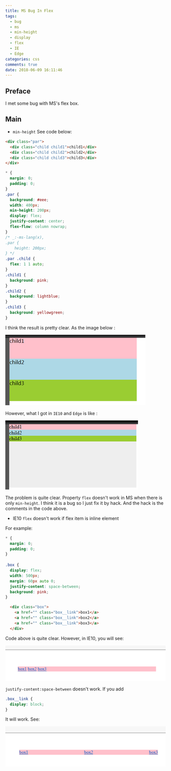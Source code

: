 ```yaml
---
title: MS Bug In Flex
tags:
  - bug
  - ms
  - min-height
  - display
  - flex
  - IE
  - Edge
categories: css
comments: true
date: 2018-06-09 16:11:46
---
```


## Preface

I met some bug with MS's flex box.

## Main

- `min-height`
  See code below:

```html
<div class="par">
  <div class="child child1">child1</div>
  <div class="child child2">child2</div>
  <div class="child child3">child3</div>
</div>
```

```css
* {
  margin: 0;
  padding: 0;
}
.par {
  background: #eee;
  width: 400px;
  min-height: 200px;
  display: flex;
  justify-content: center;
  flex-flow: column nowrap;
}
/* _:-ms-lang(x),
.par {
    height: 200px;
} */
.par .child {
  flex: 1 1 auto;
}
.child1 {
  background: pink;
}
.child2 {
  background: lightblue;
}
.child3 {
  background: yellowgreen;
}
```

I think the result is pretty clear. As the image below :

![](../images/截图20180609161841.png)

However, what I got in `IE10` and `Edge` is like :

![](../images/截图20180609161934.png)

The problem is quite clear. Property `flex` doesn't work in MS when there is only `min-height`. I think it is a bug so I just fix it by hack. And the hack is the comments in the code above.

- IE10 `flex` doesn't work if flex item is inline element

For example:

```css
* {
  margin: 0;
  padding: 0;
}

.box {
  display: flex;
  width: 500px;
  margin: 60px auto 0;
  justify-content: space-between;
  background: pink;
}
```

```html
  <div class="box">
    <a href="" class="box__link">box1</a>
    <a href="" class="box__link">box2</a>
    <a href="" class="box__link">box3</a>
  </div>
```

Code above is quite clear. However, in IE10, you will see:

![截图20180818144157](../images/截图20180818144157.png)

`justify-content:space-between` doesn't work. If you add

```css
.box__link {
  display: block;
}
```

It will work. See:

![截图20180818144338](../images/截图20180818144338.png)
